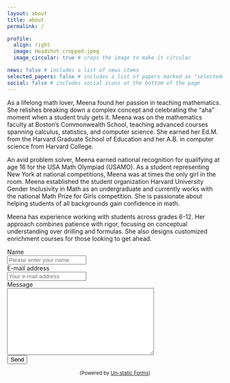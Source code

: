 ```yaml
---
layout: about
title: about
permalink: /

profile:
  align: right
  image: Headshot_cropped.jpeg
  image_circular: true # crops the image to make it circular

news: false # includes a list of news items
selected_papers: false # includes a list of papers marked as "selected={true}"
social: false # includes social icons at the bottom of the page
---
```


As a lifelong math lover, Meena found her passion in teaching mathematics. She relishes breaking down a complex concept and celebrating the “aha” moment when a student truly gets it. Meena was on the mathematics faculty at Boston’s Commonwealth School, teaching advanced courses spanning calculus, statistics, and computer science. She earned her Ed.M. from the Harvard Graduate School of Education and her A.B. in computer science from Harvard College. 

An avid problem solver, Meena earned national recognition for qualifying at age 16 for the USA Math Olympiad (USAMO). As a student representing New York at national competitions, Meena was at times the only girl in the room. Meena established the student organization Harvard University Gender Inclusivity in Math as an undergraduate and currently works with the national Math Prize for Girls competition. She is passionate about helping students of all backgrounds gain confidence in math.

Meena has experience working with students across grades 6-12.  Her approach combines patience with rigor, focusing on conceptual understanding over drilling and formulas. She also designs customized enrichment courses for those looking to get ahead.

<html>
<head>
  <title>Contact me</title>
</head>

<body>
<form method="post" action="https://forms.un-static.com/forms/YOUR_ENDPOINT_REFERENCE">
  <div class="form-group row">
    <label for="name" class="col-4 col-form-label">Name</label>
    <div class="col-8">
      <div class="input-group">
        <div class="input-group-addon">
          <i class="fa fa-user"></i>
        </div>
        <input id="name" name="name" placeholder="Please enter your name" type="text" required="required" class="form-control">
      </div>
    </div>
  </div>
  <div class="form-group row">
    <label for="email" class="col-4 col-form-label">E-mail address</label>
    <div class="col-8">
      <div class="input-group">
        <div class="input-group-addon">
          <i class="fa fa-envelope"></i>
        </div>
        <input id="email" name="email" placeholder="Your e-mail address" type="text" required="required" class="form-control">
      </div>
    </div>
  </div>
  <div class="form-group row">
    <label for="message" class="col-4 col-form-label">Message</label>
    <div class="col-8">
      <textarea id="message" name="message" cols="40" rows="10" required="required" class="form-control"></textarea>
    </div>
  </div>
  <div class="form-group row">
    <div class="offset-4 col-8">
      <button name="submit" type="submit" class="btn btn-primary">Send</button>
    </div>
  </div>
</form>
<div align="center">
  <p><small>(Powered by <a rel="nofollow" href="Un-static Forms">Un-static Forms</a>)</small></p>
</div>
</body>
</html>
